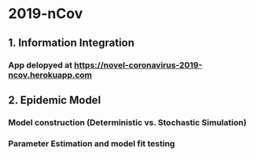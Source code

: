 # 2019-nCov

## 1. Information Integration
###   App delopyed at https://novel-coronavirus-2019-ncov.herokuapp.com

## 2. Epidemic Model
###   Model construction (Deterministic vs. Stochastic Simulation)
###   Parameter Estimation and model fit testing

